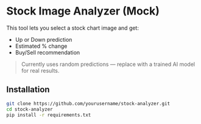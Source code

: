 # Stock Image Analyzer (Mock)

This tool lets you select a stock chart image and get:
- Up or Down prediction
- Estimated % change
- Buy/Sell recommendation

> Currently uses random predictions — replace with a trained AI model for real results.

## Installation
```bash
git clone https://github.com/yourusername/stock-analyzer.git
cd stock-analyzer
pip install -r requirements.txt
